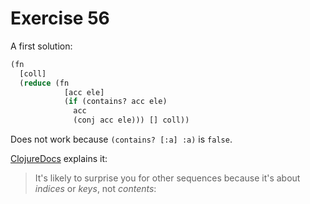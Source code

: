 # Exercise 56

A first solution:

```lisp
(fn
  [coll]
  (reduce (fn
            [acc ele]
            (if (contains? acc ele)
              acc
              (conj acc ele))) [] coll))
```

Does not work because `(contains? [:a] :a)` is `false`.

[ClojureDocs][contains] explains it: 

> It's likely to surprise you for other sequences because it's about *indices* or *keys*, not *contents*:

[contains]: https://clojuredocs.org/clojure.core/contains_q

